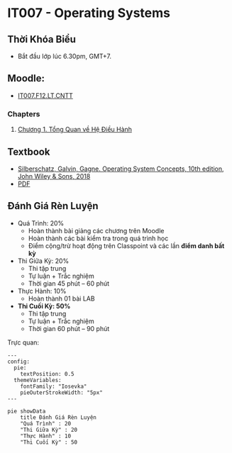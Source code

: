 # IT007 - Operating Systems

## Thời Khóa Biểu

- Bắt đầu lớp lúc 6.30pm, GMT+7.

## Moodle:

- [IT007.F12.LT.CNTT](https://elearning.citd.vn/course/view.php?id=1226#section-0)

### Chapters

1. [Chương 1. Tổng Quan về Hệ Điều Hành](elearning/ch01.md)

## Textbook

- [Silberschatz, Galvin, Gagne. Operating System Concepts, 10th edition, John Wiley & Sons, 2018](https://lib.zu.edu.pk/ebookdata/Engineering/Cyber%20Security/Operating%20System%20Concepts-Wiley%20Global%20Education%20(2018)%20BY%20Abraham%20Silberschatz_%20Greg%20Gagne_%20Peter%20B.%20Galvin%20-.pdf)
- [PDF](textbook/Operating-System-Concepts-Wiley-Global-Education.pdf)

## Đánh Giá Rèn Luyện

- Quá Trình: 20%
    - Hoàn thành bài giảng các chương trên Moodle
    - Hoàn thành các bài kiểm tra trong quá trình học
    - Điểm cộng/trừ hoạt động trên Classpoint và các lần **điểm danh bất kỳ**
- Thi Giữa Kỳ: 20%
    - Thi tập trung
    - Tự luận + Trắc nghiệm
    - Thời gian 45 phút – 60 phút
- Thực Hành: 10%
    - Hoàn thành 01 bài LAB
- **Thi Cuối Kỳ: 50%**
    - Thi tập trung
    - Tự luận + Trắc nghiệm
    - Thời gian 60 phút – 90 phút

Trực quan:

```mermaid
---
config:
  pie:
    textPosition: 0.5
  themeVariables:
    fontFamily: "Iosevka"
    pieOuterStrokeWidth: "5px"
---

pie showData
    title Đánh Giá Rèn Luyện
    "Quá Trình" : 20
    "Thi Giữa Kỳ" : 20
    "Thực Hành" : 10
    "Thi Cuối Kỳ" : 50
```

